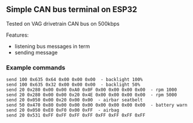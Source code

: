 ## Simple CAN bus terminal on ESP32
Tested on VAG drivetrain CAN bus on 500kbps

Features:
- listening bus messages in term
- sending message

### Example commands
```
send 100 0x635 0x64 0x00 0x00 0x00  - backlight 100%
send 100 0x635 0x32 0x00 0x00 0x00  - backlight 50%
send 20 0x280 0x00 0x00 0xA0 0x0F 0x00 0x00 0x00 0x00  - rpm 1000
send 20 0x280 0x00 0x00 0x20 0x4E 0x00 0x00 0x00 0x00  - rpm 5000
send 20 0x050 0x00 0x20 0x00 0x00  - airbar seatbelt
send 50 0x470 0x80 0x00 0x00 0x00 0x00 0x00 0x00 0x00  - battery warn
send 20 0x050 0xE0 0xF0 0x00 0xFF  - airbag
send 20 0x531 0xFF 0xFF 0xFF 0xFF 0xFF 0xFF 0xFF 0xFF
```
